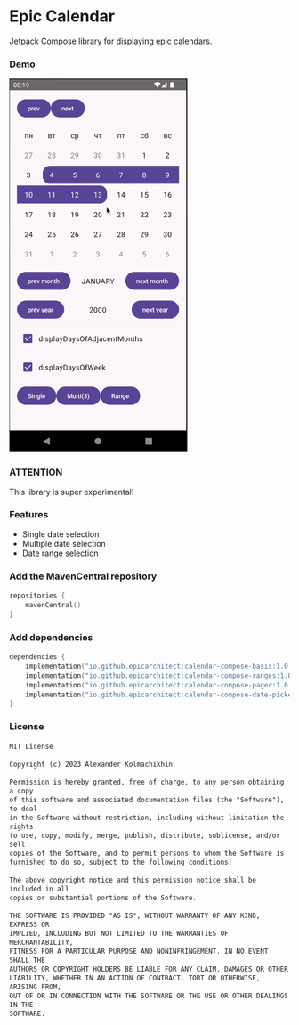 # Epic Calendar

Jetpack Compose library for displaying epic calendars.

### Demo

![epic-calendar](.github/demo.gif)

### ATTENTION

This library is super experimental!

### Features

- Single date selection
- Multiple date selection
- Date range selection

### Add the MavenCentral repository

```Kotlin
repositories {
    mavenCentral()
}
```

### Add dependencies

```Kotlin
dependencies {
    implementation("io.github.epicarchitect:calendar-compose-basis:1.0.2")
    implementation("io.github.epicarchitect:calendar-compose-ranges:1.0.2") // includes basis
    implementation("io.github.epicarchitect:calendar-compose-pager:1.0.2") // includes basis
    implementation("io.github.epicarchitect:calendar-compose-date-picker:1.0.2") // includes pager + ranges
}
```

### License

```
MIT License

Copyright (c) 2023 Alexander Kolmachikhin

Permission is hereby granted, free of charge, to any person obtaining a copy
of this software and associated documentation files (the "Software"), to deal
in the Software without restriction, including without limitation the rights
to use, copy, modify, merge, publish, distribute, sublicense, and/or sell
copies of the Software, and to permit persons to whom the Software is
furnished to do so, subject to the following conditions:

The above copyright notice and this permission notice shall be included in all
copies or substantial portions of the Software.

THE SOFTWARE IS PROVIDED "AS IS", WITHOUT WARRANTY OF ANY KIND, EXPRESS OR
IMPLIED, INCLUDING BUT NOT LIMITED TO THE WARRANTIES OF MERCHANTABILITY,
FITNESS FOR A PARTICULAR PURPOSE AND NONINFRINGEMENT. IN NO EVENT SHALL THE
AUTHORS OR COPYRIGHT HOLDERS BE LIABLE FOR ANY CLAIM, DAMAGES OR OTHER
LIABILITY, WHETHER IN AN ACTION OF CONTRACT, TORT OR OTHERWISE, ARISING FROM,
OUT OF OR IN CONNECTION WITH THE SOFTWARE OR THE USE OR OTHER DEALINGS IN THE
SOFTWARE.
```